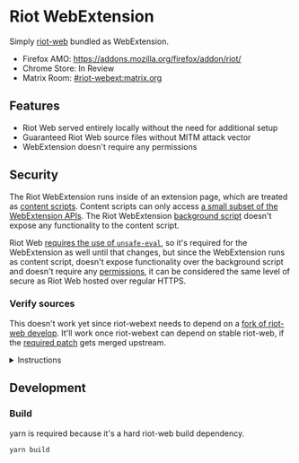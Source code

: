 # Riot WebExtension

Simply [riot-web](https://github.com/vector-im/riot-web) bundled as WebExtension.

- Firefox AMO: https://addons.mozilla.org/firefox/addon/riot/
- Chrome Store: In Review
- Matrix Room: [#riot-webext:matrix.org](https://matrix.to/#/#riot-webext:matrix)

## Features

- Riot Web served entirely locally without the need for additional setup
- Guaranteed Riot Web source files without MITM attack vector
- WebExtension doesn't require any permissions

## Security

The Riot WebExtension runs inside of an extension page, which are treated as
[content
scripts](https://developer.mozilla.org/en-US/docs/Mozilla/Add-ons/WebExtensions/Content_scripts).
Content scripts can only access [a small subset of the WebExtension
APIs](https://developer.mozilla.org/en-US/docs/Mozilla/Add-ons/WebExtensions/Content_scripts#WebExtension_APIs).
The Riot WebExtension [background
script](https://developer.mozilla.org/en-US/docs/Mozilla/Add-ons/WebExtensions/Anatomy_of_a_WebExtension#Background_scripts)
doesn't expose any functionality to the content script.

Riot Web [requires the use of `unsafe-eval`](https://github.com/vector-im/riot-web/issues/3632), so it's required for the
WebExtension as well until that changes, but since the WebExtension runs as content script, doesn't
expose functionality over the background script and doesn't require any
[permissions](https://developer.mozilla.org/en-US/docs/Mozilla/Add-ons/WebExtensions/manifest.json/permissions),
it can be considered the same level of secure as Riot Web hosted over regular
HTTPS.

### Verify sources

This doesn't work yet since riot-webext needs to depend on a [fork of riot-web develop](https://github.com/stoically/riot-web/tree/webpack-split-vendors). It'll work once riot-webext can depend on stable riot-web, if the [required patch](https://github.com/vector-im/riot-web/pull/11973) gets merged upstream.

<details>
<summary>Instructions</summary>

- Download [matching release from riot-web](https://github.com/vector-im/riot-web/releases) and extract its content into a folder named `riot-web` using `tar xzf`
- Download the Add-on itself and extract its content into a folder named `riot-webext` using `unzip`
- Compare the sha256sums by running `[[ $(cd riot-web && find . -type f \( -exec sha256sum {} \; \) | sha256sum) == $(cd riot-webext/riot && find . -type f \( -exec sha256sum {} \; \) | sha256sum) ]] && echo "OK" || echo "sha256sums do not match!"`
- Responds with `OK` if the sha256sums match

</details>

## Development

### Build

yarn is required because it's a hard riot-web build dependency.

```
yarn build
```
